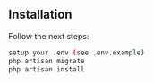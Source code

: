 ## Installation

Follow the next steps:

```bash
setup your .env (see .env.example)
php artisan migrate
php artisan install
```